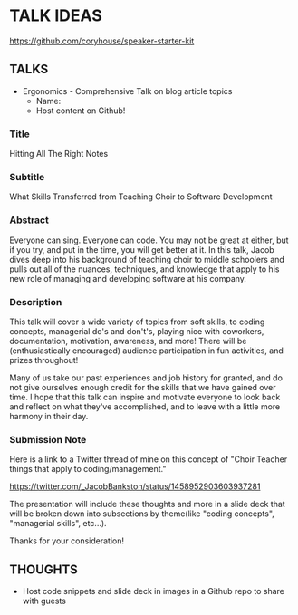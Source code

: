 # TALK IDEAS

https://github.com/coryhouse/speaker-starter-kit

## TALKS

- Ergonomics - Comprehensive Talk on blog article topics
  - Name:
  - Host content on Github!


### Title

Hitting All The Right Notes

### Subtitle

What Skills Transferred from Teaching Choir to Software Development

### Abstract

Everyone can sing. Everyone can code. You may not be great at either, but if you try, and put in the time, you will get better at it. In this talk, Jacob dives deep into his background of teaching choir to middle schoolers and pulls out all of the nuances, techniques, and knowledge that apply to his new role of managing and developing software at his company.

### Description

This talk will cover a wide variety of topics from soft skills, to coding concepts, managerial do's and don't's, playing nice with coworkers, documentation, motivation, awareness, and more! There will be (enthusiastically encouraged) audience participation in fun activities, and prizes throughout!

Many of us take our past experiences and job history for granted, and do not give ourselves enough credit for the skills that we have gained over time. I hope that this talk can inspire and motivate everyone to look back and reflect on what they've accomplished, and to leave with a little more harmony in their day.

### Submission Note

Here is a link to a Twitter thread of mine on this concept of "Choir Teacher things that apply to coding/management."

https://twitter.com/_JacobBankston/status/1458952903603937281

The presentation will include these thoughts and more in a slide deck that will be broken down into subsections by theme(like "coding concepts", "managerial skills", etc...).

Thanks for your consideration!

## THOUGHTS

- Host code snippets and slide deck in images in a Github repo to share with guests
